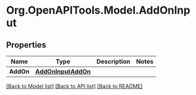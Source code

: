 
# Org.OpenAPITools.Model.AddOnInput

## Properties

Name | Type | Description | Notes
------------ | ------------- | ------------- | -------------
**AddOn** | [**AddOnInputAddOn**](AddOnInputAddOn.md) |  | 

[[Back to Model list]](../README.md#documentation-for-models)
[[Back to API list]](../README.md#documentation-for-api-endpoints)
[[Back to README]](../README.md)

